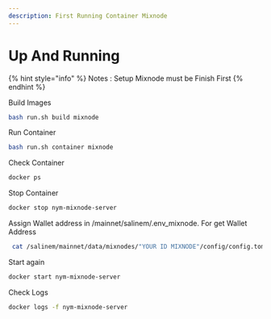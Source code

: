 ```yaml
---
description: First Running Container Mixnode
---
```


# Up And Running

{% hint style="info" %}
Notes : Setup Mixnode must be Finish First
{% endhint %}

Build Images

```bash
bash run.sh build mixnode
```

Run Container

```bash
bash run.sh container mixnode
```

Check Container&#x20;

```bash
docker ps
```

Stop Container&#x20;

```bash
docker stop nym-mixnode-server 
```

Assign Wallet address in /mainnet/salinem/.env\_mixnode. For get Wallet Address

```bash
 cat /salinem/mainnet/data/mixnodes/"YOUR ID MIXNODE"/config/config.toml | grep wallet_address
```

Start again&#x20;

```bash
docker start nym-mixnode-server 
```

Check Logs

```bash
docker logs -f nym-mixnode-server 
```
